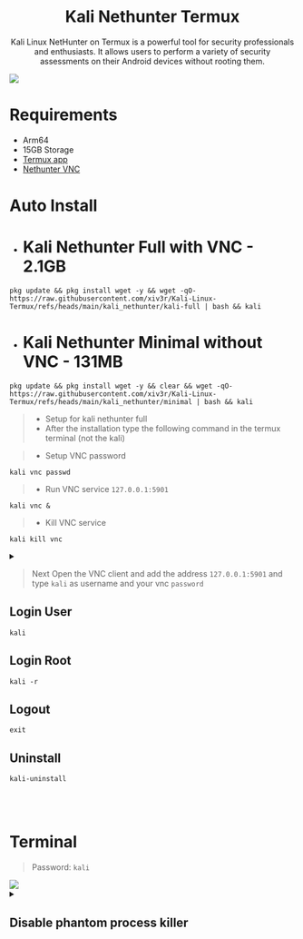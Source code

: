 # <h1 align="center">Kali Nethunter Termux</h1>
 
<p align="center">Kali Linux NetHunter on Termux is a powerful tool for security professionals and enthusiasts. It allows users to perform a variety of security assessments on their Android devices without rooting them.</p>

<img src="https://github.com/xiv3r/Kali-Linux-Termux/blob/main/kali_nethunter/NHGui.jpg">

<br>

# Requirements
- Arm64
- 15GB Storage
- [Termux app](https://f-droid.org/repo/com.termux_1002.apk)
- [Nethunter VNC](https://store.nethunter.com/repo/com.offsec.nethunter.kex_11525001.apk)

# Auto Install
- # Kali Nethunter Full with VNC - 2.1GB
```
pkg update && pkg install wget -y && wget -qO- https://raw.githubusercontent.com/xiv3r/Kali-Linux-Termux/refs/heads/main/kali_nethunter/kali-full | bash && kali
```
- # Kali Nethunter Minimal without VNC - 131MB
```
pkg update && pkg install wget -y && clear && wget -qO- https://raw.githubusercontent.com/xiv3r/Kali-Linux-Termux/refs/heads/main/kali_nethunter/minimal | bash && kali
```
> - Setup for kali nethunter full
> - After the installation type the following command in the termux terminal (not the kali)

> - Setup VNC password
```
kali vnc passwd
```        
> - Run VNC service `127.0.0.1:5901`
```
kali vnc &
```
> - Kill VNC service
```
kali kill vnc
```
<details><summary></summary>
<img src="https://github.com/xiv3r/Kali-Linux-Termux/blob/main/kali_nethunter/vncsetup.png">
</details>

> Next Open the VNC client and add the address `127.0.0.1:5901` and type `kali` as username and your vnc `password`

## Login User
```
kali
```
## Login Root
```
kali -r
```
## Logout
```
exit
```
## Uninstall
```
kali-uninstall
```

<br><br>

# Terminal
> Password: `kali`

<img src="https://github.com/xiv3r/Kali-Linux-Termux/blob/main/kali_nethunter/nhterm.png">


<details><summary>

## Disable phantom process killer
 </summary>
 
> " Process completed (signal 9) - press Enter "

## Download & Install
- Download [Shizuku](https://github.com/RikkaApps/Shizuku/releases) and [Ashell](https://github.com/DP-Hridayan/aShellYou/releases) then enable developer options wireless debugging mode through shizuku and pair the key from the notification
- Permit ashell from shizuku settings 
- Paste the adb commands below on ashell

- Execute the commands below, These commands will disable the phantom process killer:
```
adb shell /system/bin/device_config set_sync_disabled_for_tests persistent
```
```
adb shell /system/bin/device_config put activity_manager max_phantom_processes 2147483647
```
```
adb shell settings put global settings_enable_monitor_phantom_procs false
```
- To verify:
```
adb shell /system/bin/dumpsys activity settings | grep max_phantom_processes
```
```
adb shell /system/bin/device_config get activity_manager max_phantom_processes
```
</details>

